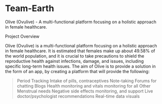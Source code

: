 
# Team-Earth
Olive (Ovulive) - A multi-functional platform focusing on a holistic approach in female healthcare.

Project Overview

Olive (Ovulive) is a multi-functional platform focusing on a holistic approach in female healthcare. It is estimated that females make up about 49.58% of the world population, and it is crucial to take precautions to shield the reproductive health against infections, damage, and issues, including specific long-term health issues. The aim of Olive is to provide a solution in the form of an app, by creating a platform that will provide the following:

 >Period Tracking
 >Intake of pills, contraceptives
 >Note-taking
 >Forums for chatting
 >Blogs
 >Health monitoring and vitals monitoring for all
 >Other Menstrual needs
 >Negative side effects monitoring, and support
 >Live doctor/psychologist recommendations
 >Real-time data visuals

